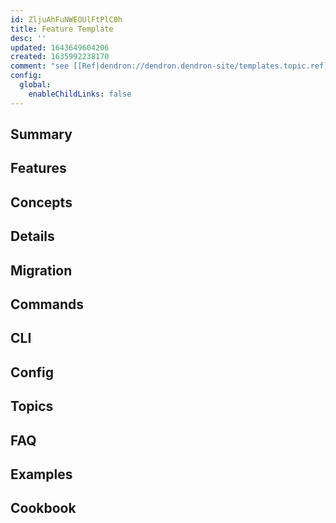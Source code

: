```yaml
---
id: ZljuAhFuNWEOUlFtPlC0h
title: Feature Template
desc: ''
updated: 1643649604206
created: 1635992238170
comment: "see [[Ref|dendron://dendron.dendron-site/templates.topic.ref]] for description of all sections"
config:
  global:
    enableChildLinks: false
---
```


## Summary

## Features

## Concepts

## Details

## Migration

## Commands

## CLI

## Config

## Topics

## FAQ

## Examples

## Cookbook
